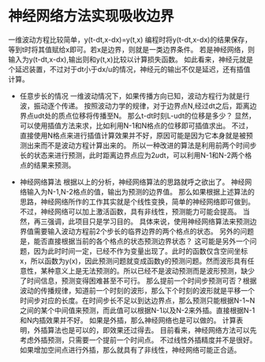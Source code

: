 # 神经网络方法实现吸收边界
一维波动方程比较简单，y(t-dt,x-dx)=y(t,x)
编程时将y(t-dt,x-dx)的结果保存，等到t时将其值赋给x即可。若x是边界，则就是一类边界条件。
若是神经网络，则输入为y(t-dt,x-dx),输出则和y(t,x)比较以计算损失函数。
如此看来，神经元就是个延迟装置，不过对于dt小于dx/u的情况，神经元的输出不仅是延迟，还有插值计算。

- 任意步长的情况 
一维波动情况下，如果传播方向已知，波动方程行为就是行波，振动逐个传递。
按照波动力学的规律，对于边界点N,经过dt之后，距离边界点udt处的质点位移将传播至N。
那么t-dt时刻L-udt的位移是多少？
显然，可以使用插值方法来求，比如利用N-1和N格点的位移即可插值求出。
不过，直接使用N格点来进行插值计算效果并不好，原因可能是因为它本身就是被预测出来而不是波动方程计算出来的。
所以一种改进的算法是利用前两个时间步长的状态来进行预测，此时距离边界点应为2*u*dt，可以利用N-1和N-2两个格点的结果来预测。

- 神经网络算法
根据以上的分析，神经网络算法的思路就呼之欲出了。
神经网络输入为N-1,N-2格点的值，输出为预测的边界值。
那么如果根据上述算法的思路，神经网络所作的工作其实就是个线性变换，简单的神经网络即可做到。
不过，神经网络可以加上激活函数，具有非线性，预测能力可能会提高。
当然，再三强调，此项目只是学习目的。
具体来说，使用神经网络算法来预测边界值需要输入波动方程前2个步长的临界边界的两个格点的状态。
另外的问题是，能否直接根据当前的各个格点的状态预测边界状态？
这可能是另外一个问题，因为此时时间一定，已经不作为变量出现了。此时的函数仅含空间坐标x，所以函数为y(x)，因此预测问题就变成函数y的预测问题。然而波形具有任意性，某种意义上是无法预测的。所以已经不是波动预测而是波形预测，缺少了时间信息，预测变得困难甚至不可行。
那么提前一个时间步预测可否？根据波动的传播规律，知道前一个时刻的波形，那么下个时刻的波形就是平移一个时间步对应的长度。在时间步长不足以到达边界点，那么预测只能根据N-1~N之间的某个中间值来预测，而此值可以根据N-1以及N-2来外插。直接根据N-1和N内插效果并不好。
如果是外插，那么神经网络也是可以做的。
计算表明，外插算法也是可以的，即效果还过得去。
目前看来，神经网络方法可以先考虑外插预测，只需要一个提前一个时间点。
不过线性外插精度并不是很好。如果增加空间点进行外插，那么就具有了非线性，神经网络可能正合适。
